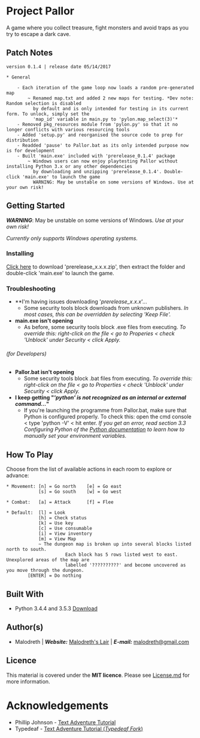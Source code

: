 # Project Pallor

A game where you collect treasure, fight monsters and avoid traps as you try to escape a dark cave.

## Patch Notes

```
version 0.1.4 | release date 05/14/2017

* General
  
    - Each iteration of the game loop now loads a random pre-generated map
        ~ Renamed map.txt and added 2 new maps for testing. *Dev note: Random selection is disabled
          by default and is only intended for testing in its current form. To unlock, simply set the
          'map_id' variable in main.py to 'pylon.map_select(3)'*
    - Removed pkg_resources module from 'pylon.py' so that it no longer conflicts with various resourcing tools
    - Added 'setup.py' and reorganised the source code to prep for distribution
    - Readded 'pause' to Pallor.bat as its only intended purpose now is for development
    - Built 'main.exe' included with 'prerelease_0.1.4' package
        ~ Windows users can now enjoy playtesting Pallor without installing Python 3.x or any other dependencies
          by downloading and unzipping 'prerelease_0.1.4'. Double-click 'main.exe' to launch the game
          WARNING: May be unstable on some versions of Windows. Use at your own risk!   
```

## Getting Started

***WARNING***: May be unstable on some versions of Windows. *Use at your own risk!*

*Currently only supports Windows operating systems.*

### Installing

[Click here](https://github.com/Malodreth/Pallor/releases/download/v0.1.4/prerelease_0.1.4.zip) to download 'prerelease_x.x.x.zip', then extract the folder and double-click 'main.exe' to launch the game.

### Troubleshooting

* **I'm having issues downloading '*prerelease_x.x.x*'...
    * Some security tools block downloads from unknown publishers. *In most cases, this can be overridden by selecting 'Keep File'.*
* **main.exe isn't opening**
    * As before, some security tools block .exe files from executing. *To override this: right-click on the file < go to Properies < check 'Unblock' under Security < click Apply.*

###### (for Developers)
* **Pallor.bat isn't opening** 
    * Some security tools block .bat files from executing. *To override this: right-click on the file < go to Properties < check 'Unblock' under Security < click Apply.*
* **I keep getting "*'python' is not recognized as an internal or external command...*"**
    * If you're launching the programme from Pallor.bat, make sure that Python is configured properly. To check this: open the cmd console < type 'python -V' < hit enter. *If you get an error, read section 3.3 Configuring Python of the [Python documentation](https://docs.python.org/3.6/using/windows.html) to learn how to manually set your environment variables.*

## How To Play

Choose from the list of available actions in each room to explore or advance:
```
* Movement: [n] = Go north    [e] = Go east
            [s] = Go south    [w] = Go west

* Combat:   [a] = Attack      [f] = Flee

* Default:  [l] = Look
            [h] = Check status
            [k] = Use key
            [c] = Use consumable 
            [i] = View inventory
            [m] = View Map
		    ~ The dungeon map is broken up into several blocks listed north to south.
                      Each block has 5 rows listed west to east. Unexplored areas of the map are
                      labelled '??????????' and become uncovered as you move through the dungeon.
        [ENTER] = Do nothing
```
## Built With

* Python 3.4.4 and 3.5.3 [Download](https://www.python.org/downloads/)

## Author(s)

* Malodreth | ***Website:*** [Malodreth's Lair](http://www.malodreth.cf/) | ***E-mail:*** [malodreth@gmail.com](mailto:malodreth@gmail.com)

## Licence

This material is covered under the **MIT licence**. Please see [License.md](https://github.com/Malodreth/Pallor/blob/master/License.md) for more information.

# Acknowledgements

* Phillip Johnson - [Text Adventure Tutorial](https://github.com/phillipjohnson/text-adventure-tut)
* Typedeaf - [Text Adventure Tutorial (*Typedeaf Fork*)](https://github.com/typedeaf/text-adventure-tut)